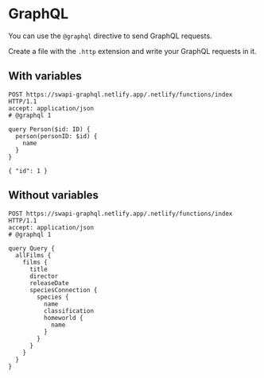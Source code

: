 # GraphQL

You can use the `@graphql` directive to send GraphQL requests.

Create a file with the `.http` extension and write your GraphQL requests in it.

## With variables

```http title="gql-with-variables.http"
POST https://swapi-graphql.netlify.app/.netlify/functions/index HTTP/1.1
accept: application/json
# @graphql 1

query Person($id: ID) {
  person(personID: $id) {
    name
  }
}

{ "id": 1 }
```

## Without variables

```http title="gql-without-variables.http"
POST https://swapi-graphql.netlify.app/.netlify/functions/index HTTP/1.1
accept: application/json
# @graphql 1

query Query {
  allFilms {
    films {
      title
      director
      releaseDate
      speciesConnection {
        species {
          name
          classification
          homeworld {
            name
          }
        }
      }
    }
  }
}
```
